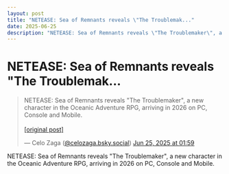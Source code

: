 ```yaml
---
layout: post
title: "NETEASE: Sea of ​​Remnants reveals \"The Troublemak..."
date: 2025-06-25
description: "NETEASE: Sea of ​​Remnants reveals \"The Troublemaker\", a new character in the Oceanic Adventure RPG, arriving in 2026 on PC, Console and Mobile."
---
```


<h1 class="bluesky-post-title">NETEASE: Sea of ​​Remnants reveals "The Troublemak...</h1>

<blockquote class="bluesky-embed" data-bluesky-uri="at://did:plc:lmh6rennptq77inaztnovw4b/app.bsky.feed.post/3lsfjaprxlm2o" data-bluesky-embed-color-mode="system">
<p lang="">NETEASE: Sea of ​​Remnants reveals "The Troublemaker", a new character in the Oceanic Adventure RPG, arriving in 2026 on PC, Console and Mobile.<br><br><a href="https://bsky.app/profile/celozaga.bsky.social/post/3lsfjaprxlm2o">[original post]</a></p>
&mdash; Celo Zaga (<a href="https://bsky.app/profile/did:plc:lmh6rennptq77inaztnovw4b?ref_src=embed">@celozaga.bsky.social</a>) <a href="https://bsky.app/profile/celozaga.bsky.social/post/3lsfjaprxlm2o?ref_src=embed">Jun 25, 2025 at 01:59</a>
</blockquote>
<script async src="https://embed.bsky.app/static/embed.js" charset="utf-8"></script>

<p class="bluesky-post-description">NETEASE: Sea of ​​Remnants reveals "The Troublemaker", a new character in the Oceanic Adventure RPG, arriving in 2026 on PC, Console and Mobile.</p>
